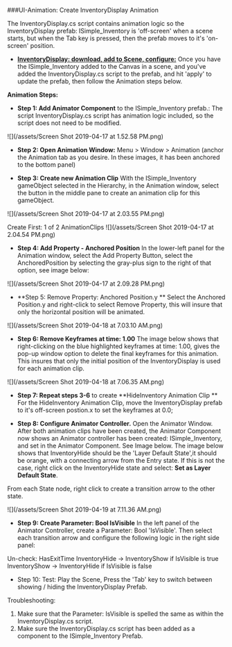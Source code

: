 ###UI-Animation:  Create InventoryDisplay Animation

The InventoryDisplay.cs script contains animation logic so the InventoryDisplay prefab: ISimple_Inventory is 'off-screen' when a scene starts, but when the Tab key is pressed, then the prefab moves to it's 'on-screen' position.  

- **[InventoryDisplay: download, add to Scene, configure:](/project-2-dictionaries-to-store-data/inventory-scriptableobject/inventory-display-slot.md)** Once you have the ISimple_Inventory added to the Canvas in a scene, and you've added the InventoryDisplay.cs script to the prefab, and hit 'apply' to update the prefab, then follow the Animation steps below. 

**Animation Steps:**

 - **Step 1: Add Animator Component** to the ISimple_Inventory prefab.: The script InventoryDisplay.cs script has animation logic included, so the script does not need to be modified.
 
 ![](/assets/Screen Shot 2019-04-17 at 1.52.58 PM.png)
 
 - **Step 2: Open Animation Window:** Menu > Window > Animation (anchor the Animation tab as you desire. In these images, it has been anchored to the bottom panel)
 
 - **Step 3: Create new Animation Clip** With the ISimple_Inventory gameObject selected in the Hierarchy, in the Animation window, select the button in the middle pane to create an animation clip for this gameObject.
 
 ![](/assets/Screen Shot 2019-04-17 at 2.03.55 PM.png)
 
 Create First: 1 of 2 AnimationClips
 ![](/assets/Screen Shot 2019-04-17 at 2.04.54 PM.png)
 
 - **Step 4: Add Property - Anchored Position** In the lower-left panel for the Animation window, select the Add Property Button, select the AnchoredPosition by selecting the gray-plus sign to the right of that option, see image below:
 
 ![](/assets/Screen Shot 2019-04-17 at 2.09.28 PM.png)
 
 - **Step 5: Remove Property: Anchored Position.y ** Select the Anchored Position.y and right-click to select Remove Property, this will insure that only the horizontal position will be animated.  
 
 ![](/assets/Screen Shot 2019-04-18 at 7.03.10 AM.png)
 
 - **Step 6: Remove Keyframes at time: 1.00**
 The image below shows that right-clicking on the blue highlighted keyframes at time: 1.00, gives the pop-up window option to delete the final keyframes for this animation. This insures that only the initial position of the InventoryDisplay is used for each animation clip.
 
![](/assets/Screen Shot 2019-04-18 at 7.06.35 AM.png)

- **Step 7: Repeat steps 3-6** to create **HideInventory Animation Clip ** For the HideInventory Animation Clip, move the InventoryDisplay prefab to it's off-screen postion.x to set the keyframes at 0.0;

- **Step 8: Configure Animator Controller.** Open the Animator Window.  After both animation clips have been created, the Animator Component now shows an Animator controller has been created: ISimple_Inventory, and set in the Animator Component.  See Image below.  The image below shows that InventoryHide should be the 'Layer Default State',it should be orange, with a connecting arrow from the Entry state. If this is not the case, right click on the InventoryHide state and select: **Set as Layer Default State**.

From each State node, right click to create a transition arrow to the other state.  
 
 ![](/assets/Screen Shot 2019-04-19 at 7.11.36 AM.png)
 
 - **Step 9:  Create Parameter:  Bool IsVisible**
 In the left panel of the Animator Controller, create a Parameter: Bool 'IsVisible'.  Then select each transition arrow and configure the following logic in the right side panel: 
 
 Un-check: HasExitTime 
 InventoryHide -> InventoryShow if IsVisible is true
 InventoryShow -> InventoryHide if IsVisible is false
 
 - Step 10: Test: Play the Scene, Press the 'Tab' key to switch between showing / hiding the InventoryDisplay Prefab. 
 
 Troubleshooting:  
 1. Make sure that the Parameter: IsVisible is spelled the same as within the InventoryDisplay.cs script.
 2. Make sure the InventoryDisplay.cs script has been added as a component to the ISimple_Inventory Prefab.
 
 
 
 